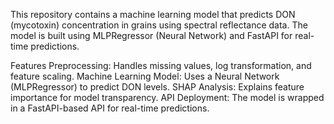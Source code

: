 This repository contains a machine learning model that predicts DON (mycotoxin) concentration in grains using spectral reflectance data. The model is built using MLPRegressor (Neural Network) and FastAPI for real-time predictions.

Features Preprocessing: Handles missing values, log transformation, and feature scaling.
Machine Learning Model: Uses a Neural Network (MLPRegressor) to predict DON levels.
SHAP Analysis: Explains feature importance for model transparency.
API Deployment: The model is wrapped in a FastAPI-based API for real-time predictions.
